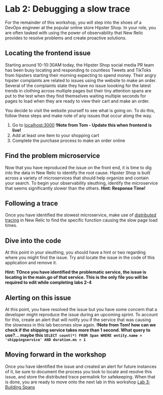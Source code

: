 # Lab 2: Debugging a slow trace

For the remainder of this workshop, you will step into the shoes of a DevOps engineer at the popular online store Hipster Shop. In your role, you are often tasked with using the power of observability that New Relic provides to resolve problems and create proactive solutions. 

## Locating the frontend issue

Starting around 10-10:30AM today, the Hipster Shop social media PR team has been busy locating and responding to countless Tweets and TikToks from hipsters starting their morning expecting to spend money. Their angry hipster complaints are related to issues using the website to make an order. Several of the complaints state they have no issue loooking for the latest trends in clothing across multiple pages but their tiny attention spans are put to the test when they find themselves waiting multiple seconds for pages to load when they are ready to view their cart and make an order.

You decide to visit the website yourself to see what is going on. To do this, follow these steps and make note of any issues that occur along the way.

1. Go to [localhost:3000](*) **!Note from Tom - Update this when frontend is live!**
2. Add at least one item to your shopping cart
3. Complete the purchase process to make an order online

## Find the problem microservice
Now that you have reproduced the issue on the front end, it is time to dig into the data in New Relic to identify the root cause. Hipster Shop is built across a variety of microservices that should help organize and contain your search. To begin your observability sleuthing, identify the microservice that seems significantly slower than the others. **Hint: Response Time!**

## Following a trace
Once you have identified the slowest microservice, make use of [distributed tracing](https://newrelic.com/blog/how-to-relic/distributed-tracing-general-availability) in New Relic to find the specific function causing the slow page load times.

## Dive into the code
At this point in your sleuthing, you should have a hint or two regarding where you might find the issue. Try and locate the issue in the code of this application and remove it.

**Hint: TOnce you have identified the problematic service, the issue is locating in the main.go of that service. This is the only file you will be required to edit while completing labs 2-4**

## Alerting on this issue
At this point, you have resolved the issue but you have some concern that a developer might reproduce the issue during an upcoming sprint. To account for this, create an alert that will notify you if the service that was causing the slowness in this lab becomes slow again. **!Note from Tom! how can we check if the shipping service takes more than 1 second. What query to use?... maybe this `SELECT count(*) FROM Span WHERE entity.name = 'shippingservice' AND duration.ms > 1 `**

## Moving forward in the workshop
Once you have identified the issue and created an alert for future instances of it, be sure to document the process you took to locate and resolve this issue, and store the distributed trace permalink for safekeeping. When that is done, you are ready to move onto the next lab in this workshop [Lab 3: Building Spans](lab_3-Building-Spans.md)
